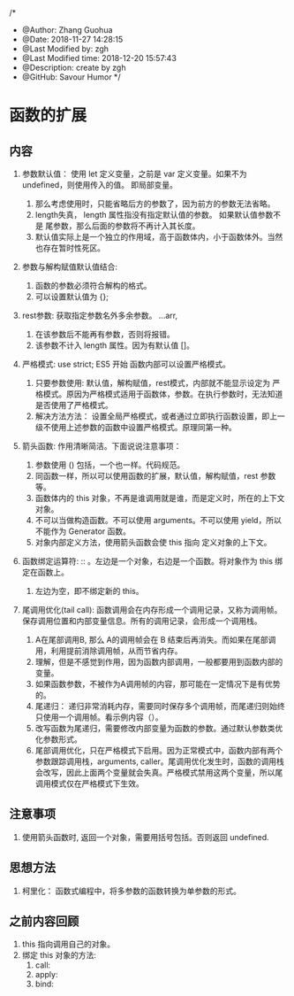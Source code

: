 /*
* @Author: Zhang Guohua
* @Date:   2018-11-27 14:28:15
* @Last Modified by:   zgh
* @Last Modified time: 2018-12-20 15:57:43
* @Description: create by zgh
* @GitHub: Savour Humor
*/
# 函数的扩展

## 内容
1. 参数默认值： 使用 let 定义变量，之前是 var 定义变量。如果不为 undefined，则使用传入的值。 即局部变量。
    1. 那么考虑使用时，只能省略后方的参数了，因为前方的参数无法省略。
    2. length失真， length 属性指没有指定默认值的参数。 如果默认值参数不是 尾参数，那么后面的参数将不再计入其长度。
    3. 默认值实际上是一个独立的作用域，高于函数体内，小于函数体外。当然也存在暂时性死区。

2. 参数与解构赋值默认值结合: 
    1. 函数的参数必须符合解构的格式。
    2. 可以设置默认值为 {};

3. rest参数: 获取指定参数名外多余参数。 ...arr, 
    1. 在该参数后不能再有参数，否则将报错。
    2. 该参数不计入 length 属性。因为有默认值 []。
    
4. 严格模式: use strict; ES5 开始 函数内部可以设置严格模式。
    1. 只要参数使用: 默认值，解构赋值，rest模式，内部就不能显示设定为 严格模式。原因为严格模式适用于函数体，参数。在执行参数时，无法知道是否使用了严格模式。
    2. 解决方法方法： 设置全局严格模式，或者通过立即执行函数设置，即上一级不使用上述参数的函数中设置严格模式。原理同第一种。

5. 箭头函数: 作用清晰简洁。下面说说注意事项：
    1. 参数使用 () 包括，一个也一样。代码规范。
    2. 同函数一样，所以可以使用函数的扩展，默认值，解构赋值，rest 参数等。
    3. 函数体内的 this 对象，不再是谁调用就是谁，而是定义时，所在的上下文对象。
    4. 不可以当做构造函数。不可以使用 arguments。不可以使用 yield，所以不能作为 Generator 函数。
    5. 对象内部定义方法，使用箭头函数会使 this 指向 定义对象的上下文。

6. 函数绑定运算符: :: 。左边是一个对象，右边是一个函数。将对象作为 this 绑定在函数上。
    1. 左边为空，即不绑定新的 this。
    
7. 尾调用优化(tail call): 函数调用会在内存形成一个调用记录，又称为调用帧。保存调用位置和内部变量信息。所有的调用记录，会形成一个调用栈。
    1. A在尾部调用B, 那么 A的调用帧会在 B 结束后再消失。而如果在尾部调用，利用提前消除调用帧，从而节省内存。
    2. 理解，但是不感觉到作用，因为函数内部调用，一般都要用到函数内部的变量。
    3. 如果函数参数，不被作为A调用帧的内容，那可能在一定情况下是有优势的。
    4. 尾递归： 递归非常消耗内存，需要同时保存多个调用帧，而尾递归则始终只使用一个调用帧。看示例内容（）。
    5. 改写函数为尾递归，需要修改内部变量为函数的参数。通过默认参数类优化参数形式。
    6. 尾部调用优化，只在严格模式下启用。因为正常模式中，函数内部有两个参数跟踪调用栈，arguments, caller。尾调用优化发生时，函数的调用栈会改写，因此上面两个变量就会失真。严格模式禁用这两个变量，所以尾调用模式仅在严格模式下生效。


## 注意事项
1. 使用箭头函数时, 返回一个对象，需要用括号包括。否则返回 undefined.

## 思想方法
1. 柯里化： 函数式编程中，将多参数的函数转换为单参数的形式。

## 之前内容回顾
1. this 指向调用自己的对象。
2. 绑定 this 对象的方法:
    1. call:
    2. apply:
    3. bind: 